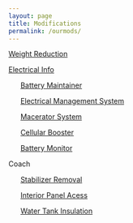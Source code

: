 ```yaml
---
layout: page
title: Modifications
permalink: /ourmods/
---
```


[Weight Reduction](/ourmods/weightreduction)

[Electrical Info](/ourmods/electrical)

&nbsp;&nbsp;&nbsp;&nbsp;&nbsp;&nbsp;[Battery Maintainer](/ourmods/batterymaintainer/)
             
&nbsp;&nbsp;&nbsp;&nbsp;&nbsp;&nbsp;[Electrical Management System](/ourmods/ems/)

&nbsp;&nbsp;&nbsp;&nbsp;&nbsp;&nbsp;[Macerator System](/ourmods/macerator/)

&nbsp;&nbsp;&nbsp;&nbsp;&nbsp;&nbsp;[Cellular Booster](/ourmods/cellbooster/)

&nbsp;&nbsp;&nbsp;&nbsp;&nbsp;&nbsp;[Battery Monitor](/ourmods/batterymonitor/)

Coach

&nbsp;&nbsp;&nbsp;&nbsp;&nbsp;&nbsp;[Stabilizer Removal](/ourmods/stabilizers/)

&nbsp;&nbsp;&nbsp;&nbsp;&nbsp;&nbsp;[Interior Panel Acess](/ourmods/interiorpanels/)

&nbsp;&nbsp;&nbsp;&nbsp;&nbsp;&nbsp;[Water Tank Insulation](/ourmods/waterinsulation/)

